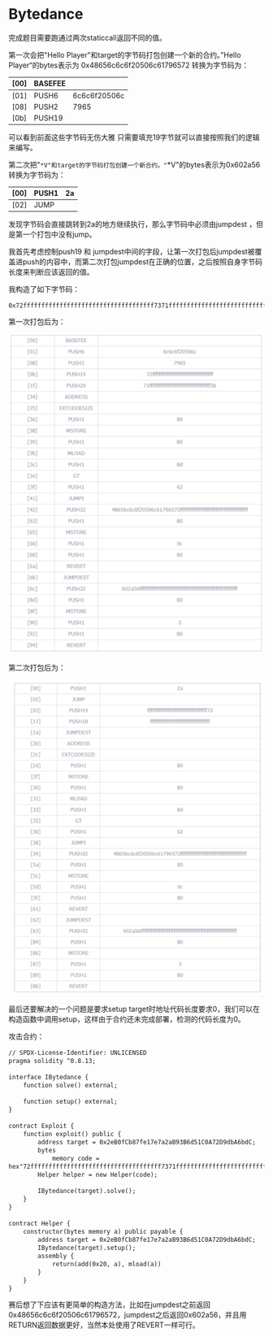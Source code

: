 # Bytedance

完成题目需要跑通过两次staticcall返回不同的值。

第一次会把"Hello Player"和target的字节码打包创建一个新的合约。”Hello Player“的bytes表示为 0x48656c6c6f20506c61796572 转换为字节码为：

| [00] | BASEFEE |              |
| ---- | ------- | ------------ |
| [01] | PUSH6   | 6c6c6f20506c |
| [08] | PUSH2   | 7965         |
| [0b] | PUSH19  |              |

可以看到前面这些字节码无伤大雅 只需要填充19字节就可以直接按照我们的逻辑来编写。

第二次把"`*V"和target的字节码打包创建一个新合约。"`*V"的bytes表示为0x602a56 转换为字节码为：

| [00] | PUSH1 | 2a   |
| ---- | ----- | ---- |
| [02] | JUMP  |      |

发现字节码会直接跳转到2a的地方继续执行，那么字节码中必须由jumpdest ，但是第一个打包中没有jump。

我首先考虑控制push19 和 jumpdest中间的字段，让第一次打包后jumpdest被覆盖进push的内容中，而第二次打包jumpdest在正确的位置，之后按照自身字节码长度来判断应该返回的值。

我构造了如下字节码：

```
0x72ffffffffffffffffffffffffffffffffffff7371ffffffffffffffffffffffffffffffffffff5b303b608052608051608d116062577f48656c6c6f20506c61796572ffffffffffffffffffffffffffffffffffffffff608052600c6080fd5b7f602a56ffffffffffffffffffffffffffffffffffffffffffffffffffffffffff60805260036080fd
```

第一次打包后为：

![image-20231006151431537](04.Bytedance/image-20231006151431537.png)

第二次打包后为：

![image-20231006151457377](04.Bytedance/image-20231006151457377.png)

最后还要解决的一个问题是要求setup target时地址代码长度要求0，我们可以在构造函数中调用setup，这样由于合约还未完成部署，检测的代码长度为0。

攻击合约：

```solidity
// SPDX-License-Identifier: UNLICENSED
pragma solidity ^0.8.13;

interface IBytedance {
    function solve() external;

    function setup() external;
}

contract Exploit {
    function exploit() public {
        address target = 0x2eB0fCb87fe17e7a2aB93B6d51C0A72D9dbA6bdC;
        bytes
            memory code = hex"72ffffffffffffffffffffffffffffffffffff7371ffffffffffffffffffffffffffffffffffff5b303b608052608051608d116062577f48656c6c6f20506c61796572ffffffffffffffffffffffffffffffffffffffff608052600c6080fd5b7f602a56ffffffffffffffffffffffffffffffffffffffffffffffffffffffffff60805260036080fd";
        Helper helper = new Helper(code);

        IBytedance(target).solve();
    }
}

contract Helper {
    constructor(bytes memory a) public payable {
        address target = 0x2eB0fCb87fe17e7a2aB93B6d51C0A72D9dbA6bdC;
        IBytedance(target).setup();
        assembly {
            return(add(0x20, a), mload(a))
        }
    }
}
```

赛后想了下应该有更简单的构造方法，比如在jumpdest之前返回0x48656c6c6f20506c61796572，jumpdest之后返回0x602a56，并且用RETURN返回数据更好，当然本处使用了REVERT一样可行。

